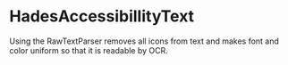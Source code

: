 # HadesAccessibillityText
Using the RawTextParser removes all icons from text and makes font and color uniform so that it is readable by OCR.
